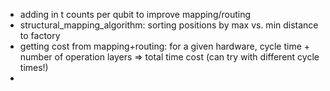 - adding in t counts per qubit to improve mapping/routing
- structural_mapping_algorithm: sorting positions by max vs. min distance to
  factory
- getting cost from mapping+routing: for a given hardware, cycle time + number
  of operation layers => total time cost (can try with different cycle times!)
- 